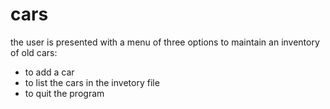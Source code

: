 # cars
the user is presented with a menu of three options to maintain an inventory of old cars:
* to add a car
* to list the cars in the invetory file
* to quit the program

